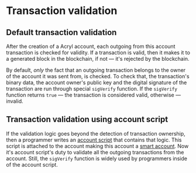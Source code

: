 # Transaction validation

## Default transaction validation

After the creation of a Acryl account, each outgoing from this account transaction is checked for validity. If a transaction is valid, then it makes it to a generated block in the blockchain, if not — it's rejected by the blockchain.

By default, _only_ the fact that an outgoing transaction belongs to the owner of the account it was sent from, is checked. To check that, the transaction's binary data, the account owner's public key and the digital signature of the transaction are run through special `sigVerify` function. If the `sigVerify` function returns `true` — the transaction is considered valid, otherwise — invalid.

## Transaction validation using account script

If the validation logic goes beyond the detection of transaction ownership, then a programmer writes an [account script](/ride/script/script-types/account-script.md) that contains that logic. This script is attached to the account making this account a [smart account](/blockchain/smart-account.md). Now it's account script's duty to validate all the outgoing transactions from the account. Still, the `sigVerify` function is widely used by programmers inside of the account script.
